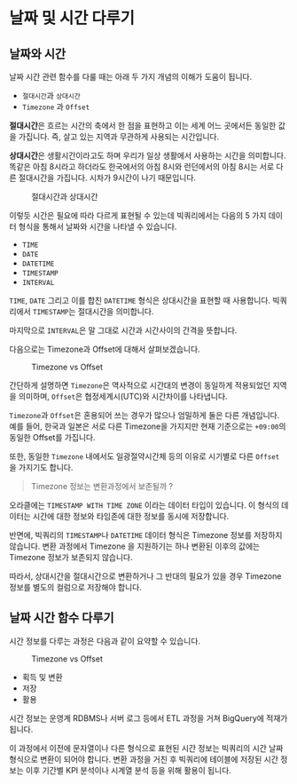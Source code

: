# 날짜 및 시간 다루기

## 날짜와 시간

날짜 시간 관련 함수를 다룰 때는 아래 두 가지 개념의 이해가 도움이 됩니다.

- `절대시간`과 `상대시간`
- `Timezone` 과 `Offset`

**절대시간**은 흐르는 시간의 축에서 한 점을 표현하고 이는 세계 어느 곳에서든 동일한 값을 가집니다. 즉, 살고 있는 지역과 무관하게
사용되는 시간입니다.

**상대시간**은 생활시간이라고도 하며 우리가 일상 생활에서 사용하는 시간을 의미합니다.  똑같은 아침 8시라고 하더라도 한국에서의 아침 8시와 런던에서의 아침 8시는 서로 다른 절대시간을 가집니다. 시차가 9시간이 나기 때문입니다.

<figure><img src="../../.gitbook/assets/images/functions/날짜시간함수-절대시간상대시간.png" alt=""><figcaption>절대시간과 상대시간</figcaption></figure>

이렇듯 시간은 필요에 따라 다르게 표현될 수 있는데 빅쿼리에서는 다음의 5 가지 데이터 형식을 통해서 날짜와 시간을 나타낼 수 있습니다.

- `TIME`
- `DATE`
- `DATETIME`
- `TIMESTAMP`
- `INTERVAL`

`TIME`, `DATE` 그리고 이를 합친 `DATETIME` 형식은 상대시간을 표현할 때 사용합니다.  빅쿼리에서  `TIMESTAMP`는 절대시간을 의미합니다.

마지막으로 `INTERVAL`은 말 그대로 시간과 시간사이의 간격을 뜻합니다.

다음으로는 Timezone과 Offset에 대해서 살펴보겠습니다.

<figure><img src="../../.gitbook/assets/images/functions/날짜시간함수-TimezoneOffset.png" alt=""><figcaption>Timezone vs Offset</figcaption></figure>

간단하게 설명하면 `Timezone`은 역사적으로 시간대의 변경이 동일하게 적용되었던 지역을 의미하며, `Offset`은 협정세계시(UTC)와 시간차이를 나타냅니다.

`Timezone`과 `Offset`은 혼용되어 쓰는 경우가 많으나 엄밀하게 둘은 다른 개념입니다.  예를 들어, 한국과 일본은 서로 다른 Timezone을 가지지만 현재 기준으로는 `+09:00`의 동일한 Offset를 가집니다.

또한, 동일한 `Timezone` 내에서도 일광절약시간제 등의 이유로 시기별로 다른 `Offset` 을 가지기도 합니다.

>Timezone 정보는 변환과정에서 보존될까 ?

오라클에는 `TIMESTAMP WITH TIME ZONE` 이라는 데이터 타입이 있습니다. 이 형식의 데이터는 시간에 대한 정보와 타임존에 대한 정보를 동시에 저장합니다.

반면에, 빅쿼리의 `TIMESTAMP`나 `DATETIME` 데이터 형식은 Timezone 정보를 저장하지 않습니다.  변환 과정에서 Timezone 을 지원하기는 하나 변환된 이후의 값에는 Timezone 정보가 보존되지 않습니다.

따라서, 상대시간을 절대시간으로 변환하거나 그 반대의 필요가 있을 경우 Timezone 정보를 별도의 컬럼으로 저장해야 합니다.

## 날짜 시간 함수 다루기

시간 정보를 다루는 과정은 다음과 같이 요약할 수 있습니다.


<figure><img src="../../.gitbook/assets/images/functions/날짜시간함수-변환저장활용.png" alt=""><figcaption>Timezone vs Offset</figcaption></figure>

- 획득 및 변환
- 저장
- 활용

시간 정보는 운영계 RDBMS나 서버 로그 등에서 ETL 과정을 거쳐 BigQuery에 적재가 됩니다.

이 과정에서 이전에 문자열이나 다른 형식으로 표현된 시간 정보는 빅쿼리의 시간 날짜 형식으로 변환이 되어야 합니다. 변환 과정을 거친 후 빅쿼리에 테이블에 저장된 시간 정보는 이후 기간별 KPI 분석이나 시계열 분석 등을 위해 활용이 됩니다.


